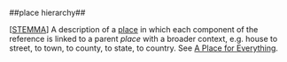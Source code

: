 ##place hierarchy##

\[[STEMMA](SOURCES.md#STEMMA)\] A description of a [place](place.md) in which each component of the reference is linked to a parent *place* with a broader context, e.g. house to street, to town, to county, to state, to country. See [A Place for Everything](http://parallax-viewpoint.blogspot.com/2013/08/a-place-for-everything.html).
